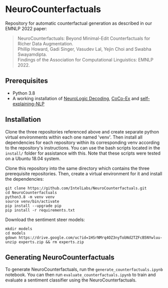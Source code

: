 # NeuroCounterfactuals

Repository for automatic counterfactual generation as described in our EMNLP 2022 paper:

> NeuroCounterfactuals: Beyond Minimal-Edit Counterfactuals for Richer Data Augmentation.<br>
> Phillip Howard, Gadi Singer, Vasudev Lal, Yejin Choi and Swabha Swayamdipta.<br>
> Findings of the Association for Computational Linguistics: EMNLP 2022.

## Prerequisites

- Python 3.8
- A working installation of [NeuroLogic Decoding](https://github.com/GXimingLu/neurologic_decoding), [CoCo-Ex](https://github.com/Heidelberg-NLP/CoCo-Ex) and [self-explaining-NLP](https://github.com/ShannonAI/Self_Explaining_Structures_Improve_NLP_Models)

## Installation

Clone the three repositories referenced above and create separate python virtual environments within each one named 'venv'. Then install all dependencies for each repository within its corresponding venv according to the repository's instructions. You can use the bash scripts located in the `install/` folder for assistance with this. Note that these scripts were tested on a Ubuntu 18.04 system. 

Clone this repository into the same directory which contains the three prerequisite repositories. Then, create a virtual environment for it and install the dependencies:

```
git clone https://github.com/IntelLabs/NeuroCounterfactuals.git
cd NeuroCounterfactuals
python3.8 -m venv venv
source venv/bin/activate
pip install --upgrade pip
pip install -r requirements.txt
```

Download the sentiment steer models:

```
mkdir models
cd models
gdown https://drive.google.com/uc?id=1HSrNMrq4OZ3nyTobNd2TZFcB5NYwluu-
unzip experts.zip && rm experts.zip
```

## Generating NeuroCounterfactuals

To generate NeuroCounterfactuals, run the `generate_counterfactuals.ipynb` notebook. You can then run `evaluate_counterfactuals.ipynb` to train and evaluate a sentiment classifier using the NeuroCounterfactuals.
